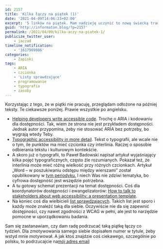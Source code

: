```yaml
---
id: 2157
title: 'Kilka łączy na piątek (1)'
date: '2021-04-09T14:06:23+02:00'
excerpt: '5 linków na piątek. Mam nadzieję uczynić to nową świecką tradycją tego bloga.'
guid: 'http://informaton.blog/?p=2157'
permalink: /2021/04/09/kilka-aczy-na-piatek-1/
publicize_twitter_user:
    - jaczad
timeline_notification:
    - '1617969986'
categories:
    - Zapiski
tags:
    - ARIA
    - czcionka
    - 'Listy sprawdzające'
    - programowanie
    - typografia
    - zasoby
---
```


Korzystając z tego, że w piątki nie pracuję, przeglądam odłożone na później teksty. Te ciekawsze poniżej. Prawie wszystkie po angielsku.

- [Helping developers write accessible code](https://blogs.intuit.com/blog/2021/03/30/helping-developers-write-accessible-code/). Trochę o ARIA i kodowaniu dla dostępności. Tak, wiem że strona nie jest przykładem dostępności. Jednak autor przypomina, żeby nie stosować ARIA bez potrzeby, bo wygrają wtedy Teby.
- [Typographic accessibility in more detail](https://medium.com/the-readability-group/typographic-accessibility-in-more-detail-4a11a0ef1cc2). Tekst o typografii, ale wcale nie o tym, ile punktów ma mieć czcionka czy interlinia. Raczej o sposobie odbierania tekstu i kulturowym kontekście.
- A skoro już o typografii, to Paweł Badowski napisał artykuł wyjaśniający kilka pojęć typograficznych, często źle rozumianych. Pokazał też, że interlinia może mieć różną wielkość przy różnych czcionkach. Artykuł „Word – w poszukiwaniu odstępu między wierszami” został opublikowany w [tym periodyku.](https://www.gov.pl/attachment/8d03a9db-366c-4b4d-ad01-feb89a807537) I niech Was nie zdziwi tematyka, bo cyfrowa dostępność jest wszędzie potrzebna.
- A tu gotowy schemat prezentacji na temat dostępności. Coś dla koordynatorów dostępności i ewangelizatorów: [How to talk to stakeholders about web accessibility: a presentation template](https://uxdesign.cc/how-to-talk-to-stakeholders-about-web-accessibility-a-presentation-template-19bd512e805).
- Na koniec coś dla wielbicieli [list sprawdzających](https://www.a11yproject.com/checklist/). Takich list jest sporo i każdy może znaleźć taką dla siebie. Oczywiście nie da się zapewnić dostępności, czy nawet zgodności z WCAG w pełni, ale jest to narzędzie pomocne w uporządkowaniu badania.

Sam się zastanawiam, czy dam radę podrzucać taką piątkę łączy co tydzień. Dla zmotywowania samego siebie dopisałem numer w tytule, żeby wstyd mnie motywował. A jak ktoś znajdzie coś ciekawego, szczególnie po polsku, to podrzucajcie na[mój adres email](mailto:jaczad@gmail.com)

